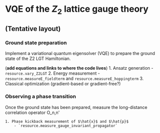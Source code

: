 # VQE of the $Z_2$ lattice gauge theory
## (Tentative layout)

### Ground state preparation
Implement a variational quantum eigensolver (VQE) to prepare the ground state of
the Z2 LGT Hamiltonian.

(**add equations and links to where the code lives**)
    1. Ansatz generation
        - `resource.vary_Z2LGT`
    2. Energy measurement
        - `resource.measureE_fieldterm` and `resource.measureE_hoppingterm`
    3. Classical optimization (gradient-based or gradient-free?)

### Observing a phase transition
Once the ground state has been prepared, measure the long-distance correlation operator O_n,n'

    1. Phase kickback measurement of $\hat{x}$ and $\hat{p}$
        - `resource.measure_gauge_invariant_propagator`
